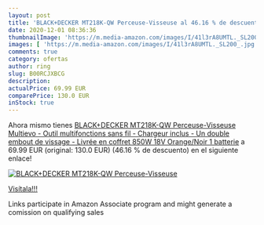 ```yaml
---
layout: post
title: 'BLACK+DECKER MT218K-QW Perceuse-Visseuse al 46.16 % de descuento'
date: 2020-12-01 08:36:36
thumbnailImage: 'https://m.media-amazon.com/images/I/41l3rA8UMTL._SL200_.jpg'
images: [ 'https://m.media-amazon.com/images/I/41l3rA8UMTL._SL200_.jpg' ]
comments: true
category: ofertas
author: ring
slug: B00RCJXBCG
description:
actualPrice: 69.99 EUR
comparePrice: 130.0 EUR
inStock: true
---
```


Ahora mismo tienes [BLACK+DECKER MT218K-QW Perceuse-Visseuse Multievo - Outil multifonctions sans fil - Chargeur inclus - Un double embout de vissage - Livrée en coffret 850W  18V  Orange/Noir  1 batterie](https://www.amazon.fr/dp/B00RCJXBCG/?tag=tolees0d-21) a 69.99 EUR (original: 130.0 EUR) (46.16 %  de descuento) en el siguiente enlace!

[![BLACK+DECKER MT218K-QW Perceuse-Visseuse](https://m.media-amazon.com/images/I/41l3rA8UMTL._SL200_.jpg)](https://www.amazon.fr/dp/B00RCJXBCG/?tag=tolees0d-21)

[Visítala!!!](https://www.amazon.fr/dp/B00RCJXBCG/?tag=tolees0d-21)

Links participate in Amazon Associate program and might generate a comission on qualifying sales
